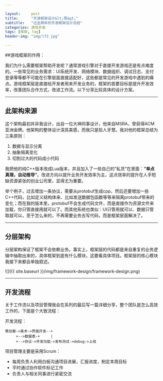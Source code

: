 ```yaml
---

layout:     post
title:      "手游框架设计&lt;零&gt;"
subtitle:   "过去两年的手游框架设计总结"
categories: 游戏开发
tags: [框架, tag]
header-img: "img/lf2.jpg"

---
```


##游戏框架的作用：

我们为什么需要框架帮助开发呢？通常游戏引擎对于直接开发游戏还是有点难度的。一些常见的业务需求：UI系统开发、网络模块、数据组织、调试日志、支付登录等等都不可能在引擎层面直接适配好，这些都是常见的开发游戏中遇到的痛点。游戏框架层是直接给开发者用来开发业务的，框架的首要目标是提升开发效率，改善团队合作方式，改进工作流。以下分享比较具体的设计方案。

---

## 此架构来源
这个架构最初并非我设计，出自一位大神同事设计，他来自MSRA，曾获得ACM亚洲金牌。他架构的整体设计深具美感，而我只是拾人牙慧。我对他的框架总结为三条原则：

1. 数据与显示分离
2. 抽象隔离变化
3. 切割过大的代码成小代码

我把他的纯C++版本改成Lua版本，并且加入了一些自己的”私货“在里面：**“单点真理，自动推导”**。改进方向以提升业务开发效率为主，这点效率的提升在人手短缺资源紧张的创业公司里，显得尤为重要。

举个例子，过去增加一条协议，需要从protobuf生成cpp，然后还要增加一些C++代码，比如定义结构体来、比如发送数据包函数等等来隔离protobuf带来的变化；而在我的版本里，protobuf不会生成代码文件，而是直接作为资源文件来加载，你只管直接用就可以了。而其他系统也类似：UI只管用就可以、数据只管取就可以，至于怎么来的，不再需要业务去写代码，而是框架层面解决了。




---

## 分层架构

分层架构保证了框架不会依赖业务。事实上，框架层的代码都是来自重复的业务逻辑中抽取出来的，具体框架到底有什么模块，这要看具体项目。框架层的核心模块我接下来都会单独叙述。


![]({{ site.baseurl }}/img/framework-design/framework-design.png)

---

## 开发流程
关于工作流以及项目管理我会在系列的最后写一篇详细分享，整个团队是怎么高效工作的，下面是个大致流程：


开发流程：

	策划案->美术->界面开发--+
	     +-->数据表-+     |
	     +-->协议->开发功能->发布测试->debug->上线
	     
项目管理主要是采用Scrum：

* 每周负责人利用白板沟通项目进展，汇报进度，制定本周目标
* 平时通过协作软件标记工作
* 负责人与相关同事进行紧密交流
